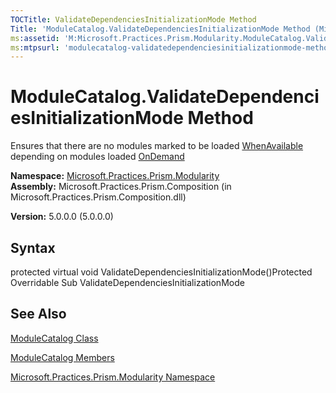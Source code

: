 ```yaml
---
TOCTitle: ValidateDependenciesInitializationMode Method
Title: 'ModuleCatalog.ValidateDependenciesInitializationMode Method (Microsoft.Practices.Prism.Modularity)'
ms:assetid: 'M:Microsoft.Practices.Prism.Modularity.ModuleCatalog.ValidateDependenciesInitializationMode'
ms:mtpsurl: 'modulecatalog-validatedependenciesinitializationmode-method-mspp-modularity.md'
---
```


# ModuleCatalog.ValidateDependenciesInitializationMode Method

Ensures that there are no modules marked to be loaded [WhenAvailable](https://msdn.microsoft.com/library/microsoft.practices.prism.modularity.initializationmode) depending on modules loaded [OnDemand](https://msdn.microsoft.com/library/microsoft.practices.prism.modularity.initializationmode)

**Namespace:** [Microsoft.Practices.Prism.Modularity](https://msdn.microsoft.com/library/microsoft.practices.prism.modularity)
**Assembly:** Microsoft.Practices.Prism.Composition (in Microsoft.Practices.Prism.Composition.dll)

**Version:** 5.0.0.0 (5.0.0.0)

## Syntax
protected virtual void ValidateDependenciesInitializationMode()Protected Overridable Sub ValidateDependenciesInitializationMode

## See Also
[ModuleCatalog Class](https://msdn.microsoft.com/library/microsoft.practices.prism.modularity.modulecatalog)

[ModuleCatalog Members](https://msdn.microsoft.com/allmembers.t:microsoft.practices.prism.modularity.modulecatalog)

[Microsoft.Practices.Prism.Modularity Namespace](https://msdn.microsoft.com/library/microsoft.practices.prism.modularity)
